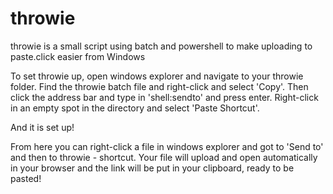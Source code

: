 # throwie
throwie is a small script using batch and powershell to make uploading to paste.click easier from Windows


To set throwie up, open windows explorer and navigate to your throwie folder.  Find the throwie batch file and right-click and select 'Copy'.  Then click the address bar and type in 'shell:sendto' and press enter.  Right-click in an empty spot in the directory and select 'Paste Shortcut'. 

And it is set up!

From here you can right-click a file in windows explorer and got to 'Send to' and then to throwie - shortcut.
Your file will upload and open automatically in your browser and the link will be put in your clipboard, ready to be pasted!
